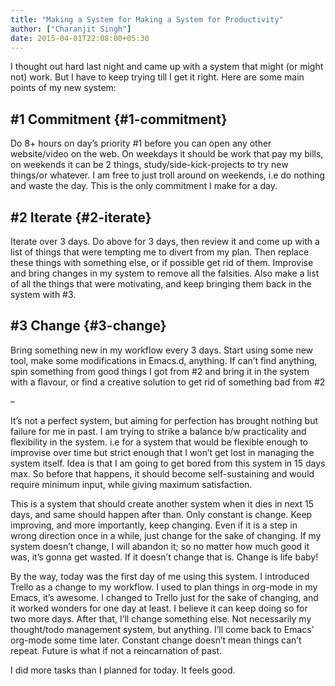 ```yaml
---
title: "Making a System for Making a System for Productivity"
author: ["Charanjit Singh"]
date: 2015-04-01T22:08:00+05:30
---
```


I thought out hard last night and came up with a system that might (or might
not) work. But I have to keep trying till I get it right. Here are some main
points of my new system:


## #1 Commitment {#1-commitment}

Do 8+ hours on day’s priority #1 before you can open any other website/video on
the web. On weekdays it should be work that pay my bills, on weekends it can be
2 things, study/side-kick-projects to try new things/or whatever. I am free to
just troll around on weekends, i.e do nothing and waste the day. This is the
only commitment I make for a day.


## #2 Iterate {#2-iterate}

Iterate over 3 days. Do above for 3 days, then review it and come up with a list
of things that were tempting me to divert from my plan. Then replace these
things with something else, or if possible get rid of them. Improvise and bring
changes in my system to remove all the falsities. Also make a list of all the
things that were motivating, and keep bringing them back in the system with #3.


## #3 Change {#3-change}

Bring something new in my workflow every 3 days. Start using some new tool, make
some modifications in Emacs.d, anything. If can’t find anything, spin something
from good things I got from #2 and bring it in the system with a flavour, or
find a creative solution to get rid of something bad from #2

–

It’s not a perfect system, but aiming for perfection has brought nothing but
failure for me in past. I am trying to strike a balance b/w practicality and
flexibility in the system. i.e for a system that would be flexible enough to
improvise over time but strict enough that I won’t get lost in managing the
system itself. Idea is that I am going to get bored from this system in 15 days
max. So before that happens, it should become self-sustaining and would require
minimum input, while giving maximum satisfaction.

This is a system that should create another system when it dies in next 15 days,
and same should happen after than. Only constant is change. Keep improving, and
more importantly, keep changing. Even if it is a step in wrong direction once in
a while, just change for the sake of changing. If my system doesn’t change, I
will abandon it; so no matter how much good it was, it’s gonna get wasted. If it
doesn’t change that is. Change is life baby!

By the way, today was the first day of me using this system. I introduced Trello
as a change to my workflow. I used to plan things in org-mode in my Emacs, it’s
awesome. I changed to Trello just for the sake of changing, and it worked
wonders for one day at least. I believe it can keep doing so for two more days.
After that, I’ll change something else. Not necessarily my thought/todo
management system, but anything. I’ll come back to Emacs’ org-mode some time
later. Constant change doesn’t mean things can’t repeat. Future is what if not a
reincarnation of past.

I did more tasks than I planned for today. It feels good.
